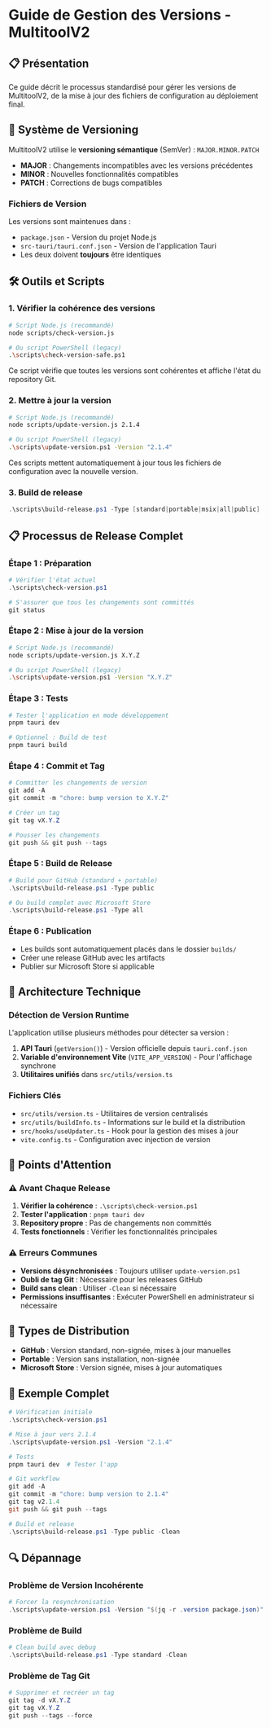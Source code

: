 # Guide de Gestion des Versions - MultitoolV2

## 📋 Présentation

Ce guide décrit le processus standardisé pour gérer les versions de MultitoolV2, de la mise à jour des fichiers de configuration au déploiement final.

## 🎯 Système de Versioning

MultitoolV2 utilise le **versioning sémantique** (SemVer) : `MAJOR.MINOR.PATCH`

-   **MAJOR** : Changements incompatibles avec les versions précédentes
-   **MINOR** : Nouvelles fonctionnalités compatibles
-   **PATCH** : Corrections de bugs compatibles

### Fichiers de Version

Les versions sont maintenues dans :

-   `package.json` - Version du projet Node.js
-   `src-tauri/tauri.conf.json` - Version de l'application Tauri
-   Les deux doivent **toujours** être identiques

## 🛠️ Outils et Scripts

### 1. Vérifier la cohérence des versions

```bash
# Script Node.js (recommandé)
node scripts/check-version.js

# Ou script PowerShell (legacy)
.\scripts\check-version-safe.ps1
```

Ce script vérifie que toutes les versions sont cohérentes et affiche l'état du repository Git.

### 2. Mettre à jour la version

```bash
# Script Node.js (recommandé)
node scripts/update-version.js 2.1.4

# Ou script PowerShell (legacy)
.\scripts\update-version.ps1 -Version "2.1.4"
```

Ces scripts mettent automatiquement à jour tous les fichiers de configuration avec la nouvelle version.

### 3. Build de release

```powershell
.\scripts\build-release.ps1 -Type [standard|portable|msix|all|public]
```

## 📋 Processus de Release Complet

### Étape 1 : Préparation

```powershell
# Vérifier l'état actuel
.\scripts\check-version.ps1

# S'assurer que tous les changements sont committés
git status
```

### Étape 2 : Mise à jour de la version

```bash
# Script Node.js (recommandé)
node scripts/update-version.js X.Y.Z

# Ou script PowerShell (legacy)
.\scripts\update-version.ps1 -Version "X.Y.Z"
```

### Étape 3 : Tests

```bash
# Tester l'application en mode développement
pnpm tauri dev

# Optionnel : Build de test
pnpm tauri build
```

### Étape 4 : Commit et Tag

```powershell
# Committer les changements de version
git add -A
git commit -m "chore: bump version to X.Y.Z"

# Créer un tag
git tag vX.Y.Z

# Pousser les changements
git push && git push --tags
```

### Étape 5 : Build de Release

```powershell
# Build pour GitHub (standard + portable)
.\scripts\build-release.ps1 -Type public

# Ou build complet avec Microsoft Store
.\scripts\build-release.ps1 -Type all
```

### Étape 6 : Publication

-   Les builds sont automatiquement placés dans le dossier `builds/`
-   Créer une release GitHub avec les artifacts
-   Publier sur Microsoft Store si applicable

## 🔧 Architecture Technique

### Détection de Version Runtime

L'application utilise plusieurs méthodes pour détecter sa version :

1. **API Tauri** (`getVersion()`) - Version officielle depuis `tauri.conf.json`
2. **Variable d'environnement Vite** (`VITE_APP_VERSION`) - Pour l'affichage synchrone
3. **Utilitaires unifiés** dans `src/utils/version.ts`

### Fichiers Clés

-   `src/utils/version.ts` - Utilitaires de version centralisés
-   `src/utils/buildInfo.ts` - Informations sur le build et la distribution
-   `src/hooks/useUpdater.ts` - Hook pour la gestion des mises à jour
-   `vite.config.ts` - Configuration avec injection de version

## 🚨 Points d'Attention

### ⚠️ Avant Chaque Release

1. **Vérifier la cohérence** : `.\scripts\check-version.ps1`
2. **Tester l'application** : `pnpm tauri dev`
3. **Repository propre** : Pas de changements non committés
4. **Tests fonctionnels** : Vérifier les fonctionnalités principales

### ⚠️ Erreurs Communes

-   **Versions désynchronisées** : Toujours utiliser `update-version.ps1`
-   **Oubli de tag Git** : Nécessaire pour les releases GitHub
-   **Build sans clean** : Utiliser `-Clean` si nécessaire
-   **Permissions insuffisantes** : Exécuter PowerShell en administrateur si nécessaire

## 📱 Types de Distribution

-   **GitHub** : Version standard, non-signée, mises à jour manuelles
-   **Portable** : Version sans installation, non-signée
-   **Microsoft Store** : Version signée, mises à jour automatiques

## 📝 Exemple Complet

```powershell
# Vérification initiale
.\scripts\check-version.ps1

# Mise à jour vers 2.1.4
.\scripts\update-version.ps1 -Version "2.1.4"

# Tests
pnpm tauri dev  # Tester l'app

# Git workflow
git add -A
git commit -m "chore: bump version to 2.1.4"
git tag v2.1.4
git push && git push --tags

# Build et release
.\scripts\build-release.ps1 -Type public -Clean
```

## 🔍 Dépannage

### Problème de Version Incohérente

```powershell
# Forcer la resynchronisation
.\scripts\update-version.ps1 -Version "$(jq -r .version package.json)"
```

### Problème de Build

```powershell
# Clean build avec debug
.\scripts\build-release.ps1 -Type standard -Clean
```

### Problème de Tag Git

```powershell
# Supprimer et recréer un tag
git tag -d vX.Y.Z
git tag vX.Y.Z
git push --tags --force
```

